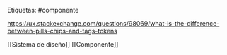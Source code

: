 Etiquetas: #componente 

https://ux.stackexchange.com/questions/98069/what-is-the-difference-between-pills-chips-and-tags-tokens

[[Sistema de diseño]] 
[[Componente]]